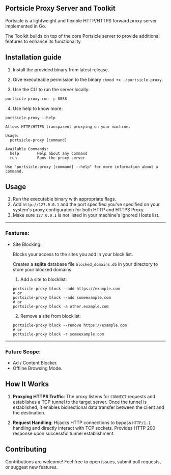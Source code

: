 ## Portsicle Proxy Server and Toolkit

Portsicle is a lightweight and flexible HTTP/HTTPS forward proxy server implemented in Go.

The Toolkit builds on top of the core Portsicle server to provide additional features to enhance its functionality.

## Installation guide

1. Install the provided binary from latest release.

2. Give executeable permission to the binary `chmod +x ./portsicle-proxy`.

3. Use the CLI to run the server locally:

```zsh
portsicle-proxy run -p 8888
```

4. Use help to know more:

```
portsicle-proxy --help

Allows HTTP/HTTPS transparent proxying on your machine.

Usage:
  portsicle-proxy [command]

Available Commands:
  help        Help about any command
  run         Runs the proxy server

Use "portsicle-proxy [command] --help" for more information about a command.
```

## Usage

1. Run the executable binary with appropriate flags.
2. Add `http://127.0.0.1` and the port specified you've specified on your system's proxy configuration for both HTTP and HTTPS Proxy.
3. Make sure `127.0.0.1` is not listed in your machine's Ignored Hosts list.

---

### Features:

- Site Blocking:

  Blocks your access to the sites you add in your block list.

  Creates a **sqlite** database file `blocked_domains.db` in your directory to store your blocked domains.

  1. Add a site to blocklist:

  ```
  portsicle-proxy block --add https://example.com
  # or
  portsicle-proxy block --add someexample.com
  # or
  portsicle-proxy block -a other.example.com
  ```

  2. Remove a site from blocklist:

  ```
  portsicle-proxy block --remove https://example.com
  # or
  portsicle-proxy block -r someexample.com
  ```

---

### Future Scope:

- Ad / Content Blocker.
- Offline Browsing Mode.

## How It Works

1. **Proxying HTTPS Traffic**: The proxy listens for `CONNECT` requests and establishes a TCP tunnel to the target server. Once the tunnel is established, it enables bidirectional data transfer between the client and the destination.

2. **Request Handling**: Hijacks HTTP connections to bypass `HTTP/1.1` handling and directly interact with TCP sockets. Provides HTTP 200 response upon successful tunnel establishment.

## Contributing

Contributions are welcome! Feel free to open issues, submit pull requests, or suggest new features.
